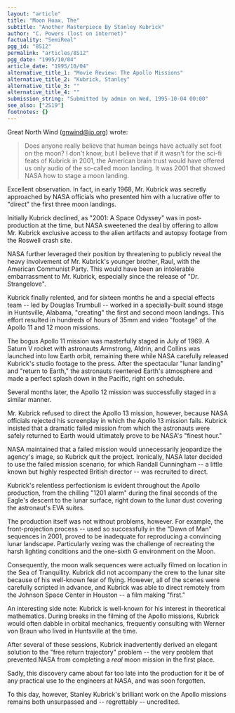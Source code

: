 ```yaml
---
layout: "article"
title: "Moon Hoax, The"
subtitle: "Another Masterpiece By Stanley Kubrick"
author: "C. Powers (lost on internet)"
factuality: "SemiReal"
pgg_id: "8S12"
permalink: "articles/8S12"
pgg_date: "1995/10/04"
article_date: "1995/10/04"
alternative_title_1: "Movie Review: The Apollo Missions"
alternative_title_2: "Kubrick, Stanley"
alternative_title_3: ""
alternative_title_4: ""
submission_string: "Submitted by admin on Wed, 1995-10-04 00:00"
see_also: ["2S19"]
footnotes: {}
---
```

<div>
<p>Great North Wind (<a href="https://web.archive.org/web/20130117013501/mailto:gnwind@io.org">gnwind@io.org</a>) wrote:</p>
<blockquote>Does anyone really believe that human beings have actually set foot on the moon? I don't know, but I believe that if it wasn't for the sci-fi feats of Kubrick in 2001, the American brain trust would have offered us only audio of the so-called moon landing. It was 2001 that showed NASA how to stage a moon landing.</blockquote>
<p>Excellent observation. In fact, in early 1968, Mr. Kubrick was secretly approached by NASA officials who presented him with a lucrative offer to "direct" the first three moon landings.</p>
<p>Initially Kubrick declined, as "2001: A Space Odyssey" was in post-production at the time, but NASA sweetened the deal by offering to allow Mr. Kubrick exclusive access to the alien artifacts and autopsy footage from the Roswell crash site.</p>
<p>NASA further leveraged their position by threatening to publicly reveal the heavy involvement of Mr. Kubrick's younger brother, Raul, with the American Communist Party. This would have been an intolerable embarrassment to Mr. Kubrick, especially since the release of "Dr. Strangelove".</p>
<p>Kubrick finally relented, and for sixteen months he and a special effects team -- led by Douglas Trumbull -- worked in a specially-built sound stage in Huntsville, Alabama, "creating" the first and second moon landings. This effort resulted in hundreds of hours of 35mm and video "footage" of the Apollo 11 and 12 moon missions.</p>
<p>The bogus Apollo 11 mission was masterfully staged in July of 1969. A Saturn V rocket with astronauts Armstrong, Aldrin, and Collins was launched into low Earth orbit, remaining there while NASA carefully released Kubrick's studio footage to the press. After the spectacular "lunar landing" and "return to Earth," the astronauts reentered Earth's atmosphere and made a perfect splash down in the Pacific, right on schedule.</p>
<p>Several months later, the Apollo 12 mission was successfully staged in a similar manner.</p>
<p>Mr. Kubrick refused to direct the Apollo 13 mission, however, because NASA officials rejected his screenplay in which the Apollo 13 mission fails. Kubrick insisted that a dramatic failed mission from which the astronauts were safely returned to Earth would ultimately prove to be NASA's "finest hour."</p>
<p>NASA maintained that a failed mission would unnecessarily jeopardize the agency's image, so Kubrick quit the project. Ironically, NASA later decided to use the failed mission scenario, for which Randall Cunningham -- a little known but highly respected British director -- was recruited to direct.</p>
<p>Kubrick's relentless perfectionism is evident throughout the Apollo production, from the chilling "1201 alarm" during the final seconds of the Eagle's descent to the lunar surface, right down to the lunar dust covering the astronaut's EVA suites.</p>
<p>The production itself was not without problems, however. For example, the front-projection process -- used so successfully in the "Dawn of Man" sequences in 2001, proved to be inadequate for reproducing a convincing lunar landscape. Particularly vexing was the challenge of recreating the harsh lighting conditions and the one-sixth G environment on the Moon.</p>
<p>Consequently, the moon walk sequences were actually filmed on location in the Sea of Tranquility. Kubrick did not accompany the crew to the lunar site because of his well-known fear of flying. However, all of the scenes were carefully scripted in advance, and Kubrick was able to direct remotely from the Johnson Space Center in Houston -- a film making "first."</p>
<p>An interesting side note: Kubrick is well-known for his interest in theoretical mathematics. During breaks in the filming of the Apollo missions, Kubrick would often dabble in orbital mechanics, frequently consulting with Werner von Braun who lived in Huntsville at the time.</p>
<p>After several of these sessions, Kubrick inadvertently derived an elegant solution to the "free return trajectory" problem -- the very problem that prevented NASA from completing a <em>real</em> moon mission in the first place.</p>
<p>Sadly, this discovery came about far too late into the production for it be of any practical use to the engineers at NASA, and was soon forgotten.</p>
<p>To this day, however, Stanley Kubrick's brilliant work on the Apollo missions remains both unsurpassed and -- regrettably -- uncredited.</p>
</div>
